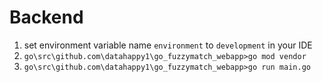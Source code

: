 # Backend
1) set environment variable name `environment` to `development` in your IDE
2) `go\src\github.com\datahappy1\go_fuzzymatch_webapp>go mod vendor`
3) `go\src\github.com\datahappy1\go_fuzzymatch_webapp>go run main.go`